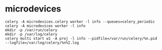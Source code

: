 # microdevices
```
celery -A microdevices.celery worker -l info --queues=celery_periodic
celery -A microdevices worker -l info
mkdir -p /var/run/celery
mkdir -p /var/log/celery
celery multi start w1 -A proj -l info --pidfile=/var/run/celery/%n.pid --logfile=/var/log/celery/%n%I.log
```                                        